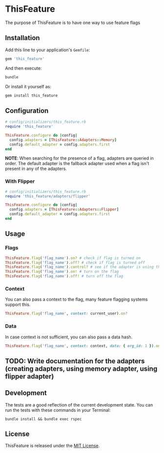 # ThisFeature

The purpose of ThisFeature is to have one way to use feature flags

## Installation

Add this line to your application's `Gemfile`:

```ruby
gem 'this_feature'
```

And then execute:

```sh
bundle
```

Or install it yourself as:

```sh
gem install this_feature
```

## Configuration

```ruby
# config/initializers/this_feature.rb
require 'this_feature'

ThisFeature.configure do |config|
  config.adapters = [ThisFeature::Adapters::Memory]
  config.default_adapter = config.adapters.first
end
```

**NOTE**: When searching for the presence of a flag, adapters are queried in order. The default adapter is the fallback adapter used when a flag isn't present in any of the adapters.


### With Flipper

```ruby
# config/initializers/this_feature.rb
require 'this_feature/adapters/flipper'

ThisFeature.configure do |config|
  config.adapters = [ThisFeature::Adapters::Flipper]
  config.default_adapter = config.adapters.first
end
```



## Usage

### Flags
```ruby
ThisFeature.flag('flag_name').on? # check if flag is turned on
ThisFeature.flag('flag_name').off? # check if flag is turned off
ThisFeature.flag('flag_name').control? # see if the adapter is using the control
ThisFeature.flag('flag_name').on! # turn on the flag
ThisFeature.flag('flag_name').off! # turn off the flag
```

### Context

You can also pass a context to the flag, many feature flagging systems support this.

```ruby
ThisFeature.flag('flag_name', context: current_user).on?
```

### Data

In case context is not sufficient, you can also pass a data hash.

```ruby
ThisFeature.flag('flag_name', context: context, data: { org_id: 1 }).on?
```

## TODO: Write documentation for the adapters (creating adapters, using memory adapter, using flipper adapter)


## Development

The tests are a good reflection of the current development state.
You can run the tests with these commands in your Terminal:

```
bundle install && bundle exec rspec
```

## License

ThisFeature is released under the [MIT License](https://choosealicense.com/licenses/mit).

